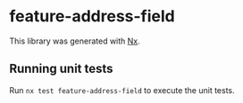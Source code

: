 # feature-address-field

This library was generated with [Nx](https://nx.dev).

## Running unit tests

Run `nx test feature-address-field` to execute the unit tests.
